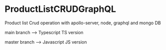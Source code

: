 # ProductListCRUDGraphQL
Product list Crud operation with apollo-server, node, graphql and mongo DB


main branch --> Typescript TS version


master branch --> Javascript JS version
